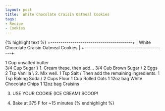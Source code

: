 ```yaml
---
layout: post
title:  White Chocolate Craisin Oatmeal Cookies
tags:
- Recipe
- Cookies
---
```


{% highlight text %}
+-----------------------------------------+
| White Chocolate Craisin Oatmeal Cookies |
+-----------------------------------------+

1   Cup unsalted butter \
3/4 Cup Sugar            } 1. Cream these, then add...
3/4 Cub Brown Sugar     /
2   Eggs                \
2   Tsp Vanilla          \ 2. Mix well. 
1   Tsp Salt             /    Then add the remaining ingredients.
1   Tsp Baking Soda     /
2   Cups Flour
1   Cup Rolled Oats
1   12oz bag White Chocolate Chips
1   12oz bag Craisins

3. USE YOUR COOKIE (ICE CREAM) SCOOP!

4. Bake at 375 F for ~15 minutes
{% endhighlight %}
